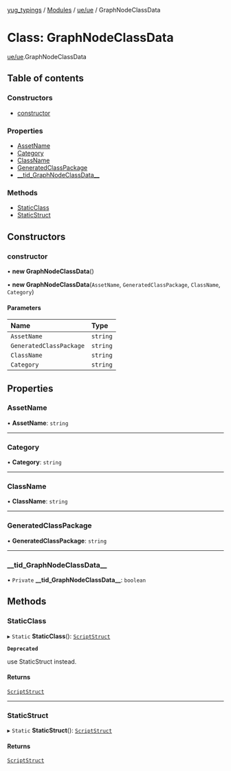 [yug_typings](../README.md) / [Modules](../modules.md) / [ue/ue](../modules/ue_ue.md) / GraphNodeClassData

# Class: GraphNodeClassData

[ue/ue](../modules/ue_ue.md).GraphNodeClassData

## Table of contents

### Constructors

- [constructor](ue_ue.GraphNodeClassData.md#constructor)

### Properties

- [AssetName](ue_ue.GraphNodeClassData.md#assetname)
- [Category](ue_ue.GraphNodeClassData.md#category)
- [ClassName](ue_ue.GraphNodeClassData.md#classname)
- [GeneratedClassPackage](ue_ue.GraphNodeClassData.md#generatedclasspackage)
- [\_\_tid\_GraphNodeClassData\_\_](ue_ue.GraphNodeClassData.md#__tid_graphnodeclassdata__)

### Methods

- [StaticClass](ue_ue.GraphNodeClassData.md#staticclass)
- [StaticStruct](ue_ue.GraphNodeClassData.md#staticstruct)

## Constructors

### constructor

• **new GraphNodeClassData**()

• **new GraphNodeClassData**(`AssetName`, `GeneratedClassPackage`, `ClassName`, `Category`)

#### Parameters

| Name | Type |
| :------ | :------ |
| `AssetName` | `string` |
| `GeneratedClassPackage` | `string` |
| `ClassName` | `string` |
| `Category` | `string` |

## Properties

### AssetName

• **AssetName**: `string`

___

### Category

• **Category**: `string`

___

### ClassName

• **ClassName**: `string`

___

### GeneratedClassPackage

• **GeneratedClassPackage**: `string`

___

### \_\_tid\_GraphNodeClassData\_\_

• `Private` **\_\_tid\_GraphNodeClassData\_\_**: `boolean`

## Methods

### StaticClass

▸ `Static` **StaticClass**(): [`ScriptStruct`](ue_ue.ScriptStruct.md)

**`Deprecated`**

use StaticStruct instead.

#### Returns

[`ScriptStruct`](ue_ue.ScriptStruct.md)

___

### StaticStruct

▸ `Static` **StaticStruct**(): [`ScriptStruct`](ue_ue.ScriptStruct.md)

#### Returns

[`ScriptStruct`](ue_ue.ScriptStruct.md)
